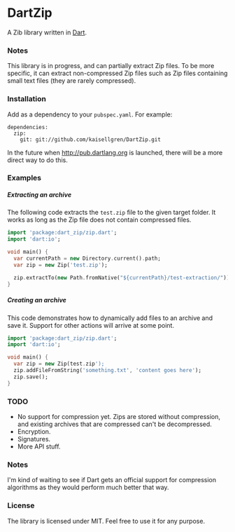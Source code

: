 DartZip
==
A Zib library written in [Dart](http://dartlang.org).

### Notes

This library is in progress, and can partially extract Zip files. To be more specific, it can extract non-compressed Zip files
such as Zip files containing small text files (they are rarely compressed).

### Installation

Add as a dependency to your ```pubspec.yaml```. For example:

```
dependencies:
  zip:
    git: git://github.com/kaisellgren/DartZip.git
```

In the future when http://pub.dartlang.org is launched, there will be a more direct way to do this.

### Examples

##### Extracting an archive

The following code extracts the `test.zip` file to the given target folder. It works as long as the Zip file does not contain compressed files.

```dart
import 'package:dart_zip/zip.dart';
import 'dart:io';

void main() {
  var currentPath = new Directory.current().path;
  var zip = new Zip('test.zip');

  zip.extractTo(new Path.fromNative("${currentPath}/test-extraction/"));
}
```

##### Creating an archive

This code demonstrates how to dynamically add files to an archive and save it. Support for other actions will arrive at some point.

```dart
import 'package:dart_zip/zip.dart';
import 'dart:io';

void main() {
  var zip = new Zip(test.zip');
  zip.addFileFromString('something.txt', 'content goes here');
  zip.save();
}
```

### TODO

- No support for compression yet. Zips are stored without compression, and existing archives that are compressed can't be decompressed.
- Encryption.
- Signatures.
- More API stuff.

### Notes

I'm kind of waiting to see if Dart gets an official support for compression algorithms as they would perform much better that way.

### License
The library is licensed under MIT. Feel free to use it for any purpose.

